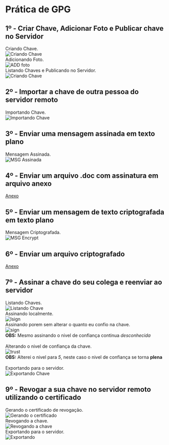 # Prática de GPG

## 1º - Criar Chave, Adicionar Foto e Publicar chave no Servidor
Criando Chave.<br>
![Criando Chave](prints/01.png)
<br>
Adicionando Foto.<br>
![ADD foto](prints/02.png)
<br>
Listando Chaves e Publicando no Servidor.<br>
![Criando Chave](prints/03.png)

## 2º - Importar a chave de outra pessoa do servidor remoto
Importando Chave.<br>
![Importando Chave](prints/04.png)

## 3º -  Enviar uma mensagem assinada em texto plano
Mensagem Assinada.<br>
![MSG Assinada](prints/05.png)
<br>
## 4º -  Enviar um arquivo .doc com assinatura em arquivo anexo
[Anexo](msg_sign.doc) <br>

## 5º -  Enviar um mensagem de texto criptografada em texto plano
Mensagem Criptografada.<br>
![MSG Encrypt](prints/06.png)


## 6º -  Enviar um arquivo criptografado
[Anexo](msg_encrypt.asc) <br>

## 7º -  Assinar a chave do seu colega e reenviar ao servidor
Listando Chaves.<br>
![Listando Chave](prints/07.png)
<br>
Assinando localmente.<br>
![lsign](prints/08.png)
<br>
Assinando porem sem alterar o quanto eu confio na chave.<br>
![sign](prints/09.png)
<br>
**OBS:** Mesmo assinando o nivel de confiança continua *desconhecida*
<br><br>
Alterando o nivel de confiança da chave.<br>
![trust](prints/10.png)
<br>
**OBS:** Alterei o nivel para *5*, neste caso o nivel de confiança se torna **plena**
<br><br>
Exportando para o servidor.<br>
![Exportando Chave](prints/11.png)


## 9º -  Revogar a sua chave no servidor remoto utilizando o certificado
Gerando o certificado de revogação.<br>
![Gerando o certificado](prints/12.png)
<br>
Revogando a chave.<br>
![Revogando a chave](prints/13.png)
<br>
Exportando para o servidor.<br>
![Exportando](prints/14.png)
